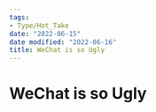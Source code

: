 ```yaml
---
tags:
- Type/Hot_Take
date: "2022-06-15"
date modified: "2022-06-16"
title: WeChat is so Ugly
---
```


# WeChat is so Ugly
